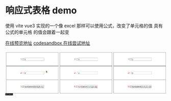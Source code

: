 # 响应式表格 demo

使用 vite vue3 实现的一个像 excel 那样可以使用公式，改变了单元格的值 具有公式的单元格 的值会跟着一起变

[在线预览地址](https://2234839.github.io/reactive-table-demo/) [codesandbox 在线尝试地址](https://codesandbox.io/s/github/2234839/reactive-table-demo?utm_medium=plugin&file=/index.html)

![演示](./src/assets/reactive-table-demo.gif)